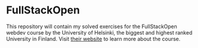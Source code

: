# FullStackOpen

This repository will contain my solved exercises for the FullStackOpen webdev course by the University of Helsinki, the biggest and highest ranked University in Finland.
Visit [their website](https://fullstackopen.com/en/) to learn more about the course.
